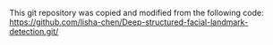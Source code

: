 This git repository was copied and modified from the following code:
https://github.com/lisha-chen/Deep-structured-facial-landmark-detection.git/

